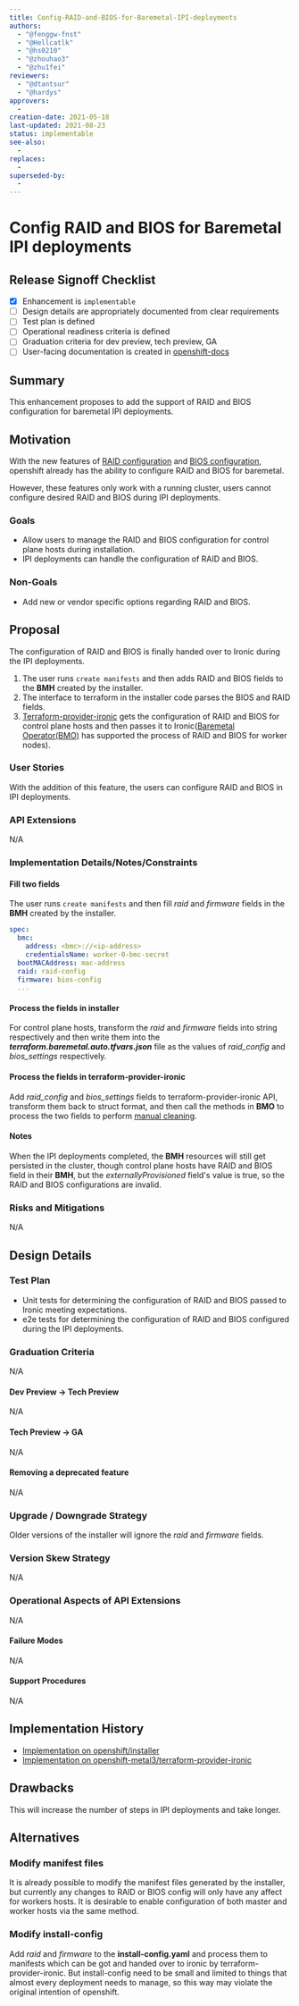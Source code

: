 ```yaml
---
title: Config-RAID-and-BIOS-for-Baremetal-IPI-deployments
authors:
  - "@fenggw-fnst"
  - "@Hellcatlk"
  - "@hs0210"
  - "@zhouhao3"
  - "@zhu1fei"
reviewers:
  - "@dtantsur"
  - "@hardys"
approvers:
  -
creation-date: 2021-05-18
last-updated: 2021-08-23
status: implementable
see-also:
  -
replaces:
  -
superseded-by:
  -
---
```


# Config RAID and BIOS for Baremetal IPI deployments

## Release Signoff Checklist

- [x] Enhancement is `implementable`
- [ ] Design details are appropriately documented from clear requirements
- [ ] Test plan is defined
- [ ] Operational readiness criteria is defined
- [ ] Graduation criteria for dev preview, tech preview, GA
- [ ] User-facing documentation is created in [openshift-docs](https://github.com/openshift/openshift-docs/)

## Summary

This enhancement proposes to add the support of RAID and BIOS configuration for baremetal IPI deployments.

## Motivation

With the new features of [RAID configuration](https://github.com/metal3-io/baremetal-operator/pull/292) and [BIOS configuration](https://github.com/metal3-io/baremetal-operator/pull/302), openshift already has the ability to configure RAID and BIOS for baremetal.

However, these features only work with a running cluster, users cannot configure desired RAID and BIOS during IPI deployments.

### Goals

- Allow users to manage the RAID and BIOS configuration for control plane hosts during installation.
- IPI deployments can handle the configuration of RAID and BIOS.

### Non-Goals

- Add new or vendor specific options regarding RAID and BIOS.

## Proposal

The configuration of RAID and BIOS is finally handed over to Ironic during the IPI deployments.
1. The user runs `create manifests` and then adds RAID and BIOS fields to the **BMH** created by the installer.
2. The interface to terraform in the installer code parses the BIOS and RAID fields.
3. [Terraform-provider-ironic](https://github.com/openshift-metal3/terraform-provider-ironic) gets the
configuration of RAID and BIOS for control plane hosts and then passes it to Ironic([Baremetal Operator(BMO)](https://github.com/metal3-io/baremetal-operator)
has supported the process of RAID and BIOS for worker nodes).

### User Stories

With the addition of this feature, the users can configure RAID and BIOS in IPI deployments.

### API Extensions

N/A

### Implementation Details/Notes/Constraints

#### Fill two fields

The user runs `create manifests` and then fill *raid* and *firmware* fields in the **BMH** created by the installer.

```yaml
spec:
  bmc:
    address: <bmc>://<ip-address>
    credentialsName: worker-0-bmc-secret
  bootMACAddress: mac-address
  raid: raid-config
  firmware: bios-config
  ...
```

#### Process the fields in installer

For control plane hosts, transform the *raid* and *firmware* fields into string respectively and then write them into the
***terraform.baremetal.auto.tfvars.json*** file as the values of *raid_config* and *bios_settings* respectively.

#### Process the fields in terraform-provider-ironic

Add *raid_config* and *bios_settings* fields to terraform-provider-ironic API, transform them back to struct format, and then call the
methods in **BMO** to process the two fields to perform [manual cleaning](https://docs.openstack.org/ironic/latest/admin/cleaning.html#manual-cleaning).

#### Notes

When the IPI deployments completed, the **BMH** resources will still get persisted in the cluster, though control plane hosts have
RAID and BIOS field in their **BMH**, but the *externallyProvisioned* field's value is true, so the RAID and BIOS configurations are
invalid.

### Risks and Mitigations

N/A

## Design Details

### Test Plan

- Unit tests for determining the configuration of RAID and BIOS passed to Ironic meeting expectations.
- e2e tests for determining the configuration of RAID and BIOS configured during the IPI deployments.

### Graduation Criteria

N/A

#### Dev Preview -> Tech Preview

N/A

#### Tech Preview -> GA

N/A

#### Removing a deprecated feature

N/A

### Upgrade / Downgrade Strategy

Older versions of the installer will ignore the *raid* and *firmware* fields.

### Version Skew Strategy

N/A

### Operational Aspects of API Extensions

N/A

#### Failure Modes

N/A

#### Support Procedures

N/A

## Implementation History

- [Implementation on openshift/installer](https://github.com/hs0210/installer/tree/ipi-support-raid-bios)
- [Implementation on openshift-metal3/terraform-provider-ironic](https://github.com/hs0210/terraform-provider-ironic/tree/ipi-support-raid-bios)

## Drawbacks

This will increase the number of steps in IPI deployments and take longer.

## Alternatives

### Modify manifest files

It is already possible to modify the manifest files generated by the installer, but currently any changes to RAID or BIOS config will
only have any affect for workers hosts. It is desirable to enable configuration of both master and worker hosts via the same method.

### Modify install-config

Add *raid* and *firmware* to the **install-config.yaml** and process them to manifests which can be got and handed over to ironic by
terraform-provider-ironic. But install-config need to be small and limited to things that almost every deployment needs to manage,
so this way may violate the original intention of openshift.